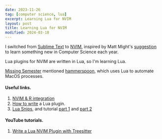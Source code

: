 ```yaml
---
date: 2023-11-26
tag: [computer science, lua]
excerpt: Learning Lua for NVIM
layout: post
title: Learning Lua for NVIM
modified: 2024-03-18
---
```


I switched from [Sublime Text](https://www.sublimetext.com/) to [NVIM](https://neovim.io/), inspired by Matt Might's [suggestion](https://matt.might.net/articles/programmers-resolutions/) to learn something new in Computer Science each year.

Lua plugins for NVIM are written in Lua, so I'm learning Lua.

[Missing Semester](https://missing.csail.mit.edu/) mentioned [hammerspoon](https://www.hammerspoon.org/), which uses Lua to automate MacOS processes.

#### Useful links.

1. [NVIM & R integration](https://www.freecodecamp.org/news/turning-vim-into-an-r-ide-cd9602e8c217/)
2. [How to write](https://www.linode.com/docs/guides/write-a-neovim-plugin-with-lua/) a Lua plugin.
3. [Lua Snips](https://ejmastnak.com/tutorials/vim-latex/luasnip/#loading), and tutorial [part 1](https://evesdropper.dev/files/luasnip/) and [part 2](https://evesdropper.dev/files/luasnip/choice-dynamic/)

#### YouTube tutorials.

1. [Write a Lua NVIM Plugin with Treesitter](https://www.youtube.com/watch?v=dPQfsASHNkg&ab_channel=DevOnDuty)
